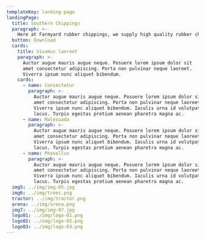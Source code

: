 ```yaml
---
templateKey: landing-page
landingPage:
  title: Southern Chippings
  paragraph: >-
    Here at Farmyard rubber chippings, we supply high quality rubber chippings that are 98-99% free from metal. Are chippings are sized 5 – 20mm. Rubber Is a cheap inert material suitable for various applications and uses, from horse arena’s to chicken coops.
  button: Download
  cards:
    title: Vivamus laoreet
    paragraph: >-
      Auctor augue mauris augue neque. Posuere lorem ipsum dolor sit
      amet consectetur adipiscing. Porta non pulvinar neque laoreet.
      Viverra ipsum nunc aliquet bibendum.
    cards:
      - name: Consectetur
        paragraph: >-
          Auctor augue mauris augue neque. Posuere lorem ipsum dolor sit
          amet consectetur adipiscing. Porta non pulvinar neque laoreet.
          Viverra ipsum nunc aliquet bibendum. Iaculis urna id volutpat
          lacus. Turpis egestas pretium aenean pharetra magna ac.
      - name: Malesuada
        paragraph: >-
          Auctor augue mauris augue neque. Posuere lorem ipsum dolor sit
          amet consectetur adipiscing. Porta non pulvinar neque laoreet.
          Viverra ipsum nunc aliquet bibendum. Iaculis urna id volutpat
          lacus. Turpis egestas pretium aenean pharetra magna ac.
      - name: Phasellus
        paragraph: >-
          Auctor augue mauris augue neque. Posuere lorem ipsum dolor sit
          amet consectetur adipiscing. Porta non pulvinar neque laoreet.
          Viverra ipsum nunc aliquet bibendum. Iaculis urna id volutpat
          lacus. Turpis egestas pretium aenean pharetra magna ac.
  img5: ../img/img-05.jpg
  img6: ../img/trees.png
  tractor: ../img/tractor.png
  arena: ../img/arena.png
  img7: ../img/img-07.jpg
  logo01: ../img/logo-01.png
  logo02: ../img/logo-02.png
  logo03: ../img/logo-03.png
---
```

